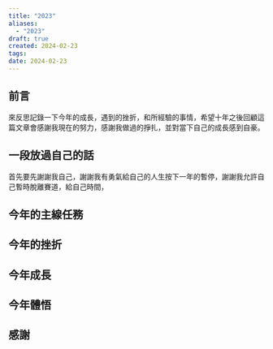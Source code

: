 ```yaml
---
title: "2023"
aliases:
  - "2023"
draft: true
created: 2024-02-23
tags:
date: 2024-02-23
---
```

## 前言
來反思記錄一下今年的成長，遇到的挫折，和所經驗的事情，希望十年之後回顧這篇文章會感謝我現在的努力，感謝我做過的掙扎，並對當下自己的成長感到自豪。
## 一段放過自己的話
首先要先謝謝我自己，謝謝我有勇氣給自己的人生按下一年的暫停，謝謝我允許自己暫時脫離賽道，給自己時間，
## 今年的主線任務

## 今年的挫折

## 今年成長

## 今年體悟

## 感謝


